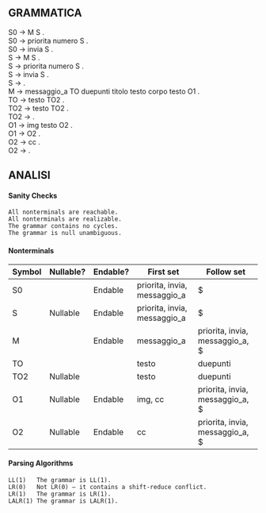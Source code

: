 ## GRAMMATICA

S0 -> M S .  
S0 -> priorita numero S .  
S0 -> invia S .  
S -> M S .  
S -> priorita numero S .  
S -> invia S .  
S -> .  
M -> messaggio_a TO duepunti titolo testo corpo testo O1 .  
TO -> testo TO2 .  
TO2 -> testo TO2 .  
TO2 -> .  
O1 -> img testo O2 .  
O1 -> O2 .  
O2 -> cc .  
O2 -> .  

## ANALISI

#### Sanity Checks
    All nonterminals are reachable.
    All nonterminals are realizable.
    The grammar contains no cycles.
    The grammar is null unambiguous.

#### Nonterminals

| Symbol | Nullable? | Endable? | First set                    | Follow set                      |
|--------|-----------|----------|------------------------------|---------------------------------|
| S0     |           | Endable  | priorita, invia, messaggio_a | $                               |
| S      | Nullable  | Endable  | priorita, invia, messaggio_a | $                               |
| M      |           | Endable  | messaggio_a                  | priorita, invia, messaggio_a, $ |
| TO     |           |          | testo                        | duepunti                        |
| TO2    | Nullable  |          | testo                        | duepunti                        |
| O1     | Nullable  | Endable  | img, cc                      | priorita, invia, messaggio_a, $ |
| O2     | Nullable  | Endable  | cc                           | priorita, invia, messaggio_a, $ |

#### Parsing Algorithms
    LL(1)	The grammar is LL(1).	
    LR(0)	Not LR(0) — it contains a shift-reduce conflict.
    LR(1)	The grammar is LR(1).
    LALR(1)	The grammar is LALR(1).
